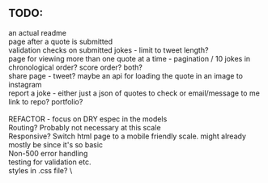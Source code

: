 ## TODO:

an actual readme \
page after a quote is submitted \
validation checks on submitted jokes - limit to tweet length? \
page for viewing more than one quote at a time - pagination / 10 jokes in chronological order? score order? both? \
share page - tweet? maybe an api for loading the quote in an image to instagram \
report a joke - either just a json of quotes to check or email/message to me \
link to repo? portfolio? \
\
REFACTOR - focus on DRY espec in the models \
Routing? Probably not necessary at this scale \
Responsive? Switch html page to a mobile friendly scale. might already mostly be since it's so basic \
Non-500 error handling \
testing for validation etc. \
styles in .css file? \
